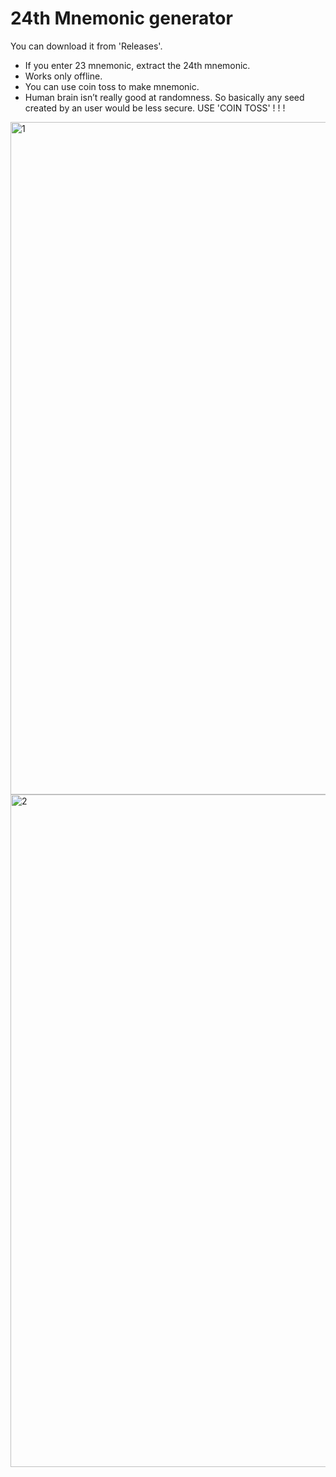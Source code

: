 # 24th Mnemonic generator

You can download it from 'Releases'.

- If you enter 23 mnemonic, extract the 24th mnemonic.
- Works only offline.
- You can use coin toss to make mnemonic.
- Human brain isn’t really good at randomness.
  So basically any seed created by an user would be less secure.
  USE 'COIN TOSS' ! ! !
  
<img width="1076" alt="1" src="https://user-images.githubusercontent.com/93912574/209610009-74cc3a07-6d02-48e7-b653-26b7debf0980.png">
<img width="1076" alt="2" src="https://user-images.githubusercontent.com/93912574/209610013-0c766416-d168-4fe3-8182-19f51dbeb7d2.png">
